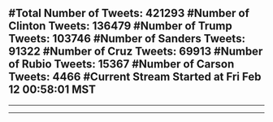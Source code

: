 #Total Number of Tweets: 421293 
#Number of Clinton Tweets: 136479
#Number of Trump Tweets: 103746
#Number of Sanders Tweets: 91322
#Number of Cruz Tweets: 69913
#Number of Rubio Tweets: 15367
#Number of Carson Tweets: 4466
#Current Stream Started at Fri Feb 12 00:58:01 MST
---
---
---
